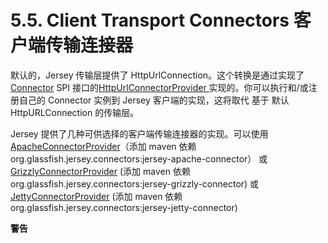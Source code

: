 5.5. Client Transport Connectors 客户端传输连接器
========================

默认的，Jersey 传输层提供了 HttpUrlConnection。这个转换是通过实现了 [Connector](https://jersey.java.net/apidocs/2.14/jersey/org/glassfish/jersey/client/spi/Connector.html) SPI 接口的[HttpUrlConnectorProvider ](https://jersey.java.net/apidocs/2.14/jersey/org/glassfish/jersey/client/HttpUrlConnector.html)实现的。你可以执行和/或注册自己的 Connector 实例到 Jersey 客户端的实现，这将取代 基于 默认HttpURLConnection 的传输层。

Jersey 提供了几种可供选择的客户端传输连接器的实现。可以使用 [ApacheConnectorProvider](https://jersey.java.net/apidocs/2.14/jersey/org/glassfish/jersey/apache/connector/ApacheConnectorProvider.html)（添加 maven 依赖 org.glassfish.jersey.connectors:jersey-apache-connector） 或 [GrizzlyConnectorProvider](https://jersey.java.net/apidocs/2.14/jersey/org/glassfish/jersey/grizzly/connector/GrizzlyConnectorProvider.html) (添加 maven 依赖org.glassfish.jersey.connectors:jersey-grizzly-connector) 或 [JettyConnectorProvider](https://jersey.java.net/apidocs/2.14/jersey/org/glassfish/jersey/jetty/connector/JettyConnectorProvider.html) (添加 maven 依赖 org.glassfish.jersey.connectors:jersey-jetty-connector) 

**警告**

 
